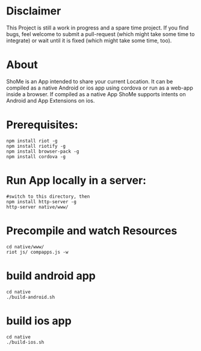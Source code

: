 # Disclaimer
This Project is still a work in progress and a spare time project. If you find bugs, feel welcome to submit a pull-request (which might take some time to integrate) or wait until it is fixed (which might take some time, too).

# About
ShoMe is an App intended to share your current Location. It can be compiled as a native Android or ios app using cordova or run as a web-app inside a browser. If compiled as a native App ShoMe supports intents on Android and App Extensions on ios.

# Prerequisites:
	npm install riot -g
	npm install riotify -g
	npm install browser-pack -g
	npm install cordova -g

# Run App locally in a server:
	#switch to this directory, then
	npm install http-server -g
	http-server native/www/

# Precompile and watch Resources
	cd native/www/
	riot js/ compapps.js -w

# build android app
	cd native
	./build-android.sh

# build ios app
	cd native
	./build-ios.sh
